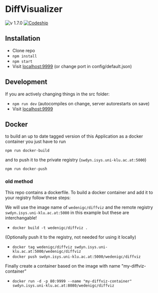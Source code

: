 # DiffVisualizer

![v 1.7.0](https://img.shields.io/badge/version-1.7.0-brightgreen.svg) [![Codeship](https://img.shields.io/codeship/01939780-4ced-0135-0db8-1a20c3f2c8a7.svg)](https://app.codeship.com/projects/232991)

## Installation

- Clone repo
- `npm install`
- `npm start`
- Visit [localhost:9999](localhost:9999) (or change port in config/default.json)

## Development

If you are actively changing things in the src folder:

- `npm run dev` (autocompiles on change, server autorestarts on save)
- Visit [localhost:9999](localhost:9999)

## Docker

to build an up to date tagged version of this Application as a docker container you just have to run

`npm run docker-build`

and to push it to the private registry (`swdyn.isys.uni-klu.ac.at:5000`)

`npm run docker-push`

### old method

This repo contains a dockerfile. To build a docker container and add it to your registry follow these steps:

We will use the image name of `wedenigc/diffviz` and the remote registry `swdyn.isys.uni-klu.ac.at:5000` in this example but these are interchangable!

- `docker build -t wedenigc/diffviz .`

(Optionally push it to the registry, not needed for using it locally)

- `docker tag wedenigc/diffviz swdyn.isys.uni-klu.ac.at:5000/wedenigc/diffviz`
- `docker push swdyn.isys.uni-klu.ac.at:5000/wedenigc/diffviz`

Finally create a container based on the image with name "my-diffviz-container"

- `docker run -d -p 80:9999 --name "my-diffviz-container" swdyn.isys.uni-klu.ac.at:8080/wedenigc/diffviz`

